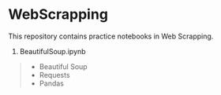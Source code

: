 # WebScrapping

This repository contains practice notebooks in Web Scrapping.

1. BeautifulSoup.ipynb
> * Beautiful Soup
> * Requests
> * Pandas
